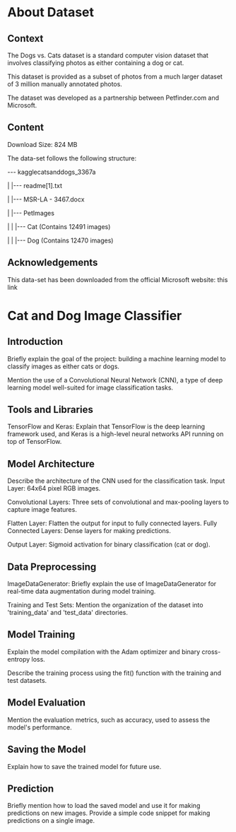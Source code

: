 # About Dataset

## Context

The Dogs vs. Cats dataset is a standard computer vision dataset that involves classifying photos as either containing a dog or cat.

This dataset is provided as a subset of photos from a much larger dataset of 3 million manually annotated photos.

The dataset was developed as a partnership between Petfinder.com and Microsoft.

## Content

Download Size: 824 MB

The data-set follows the following structure:

--- kagglecatsanddogs_3367a

| |--- readme[1].txt

| |--- MSR-LA - 3467.docx

| |--- PetImages

| | |--- Cat (Contains 12491 images)

| | |--- Dog (Contains 12470 images)


## Acknowledgements

This data-set has been downloaded from the official Microsoft website: this link

# Cat and Dog Image Classifier

## Introduction

Briefly explain the goal of the project: building a machine learning model to classify images as either cats or dogs.

Mention the use of a Convolutional Neural Network (CNN), a type of deep learning model well-suited for image classification tasks.

## Tools and Libraries

TensorFlow and Keras: Explain that TensorFlow is the deep learning framework used, and Keras is a high-level neural networks API running on top of TensorFlow.

## Model Architecture

Describe the architecture of the CNN used for the classification task.
Input Layer: 64x64 pixel RGB images.

Convolutional Layers: Three sets of convolutional and max-pooling layers to capture image features.

Flatten Layer: Flatten the output for input to fully connected layers.
Fully Connected Layers: Dense layers for making predictions.

Output Layer: Sigmoid activation for binary classification (cat or dog).

## Data Preprocessing

ImageDataGenerator: Briefly explain the use of ImageDataGenerator for real-time data augmentation during model training.

Training and Test Sets: Mention the organization of the dataset into 'training_data' and 'test_data' directories.

## Model Training

Explain the model compilation with the Adam optimizer and binary cross-entropy loss.

Describe the training process using the fit() function with the training and test datasets.

## Model Evaluation

Mention the evaluation metrics, such as accuracy, used to assess the model's performance.

## Saving the Model
Explain how to save the trained model for future use.

## Prediction
Briefly mention how to load the saved model and use it for making predictions on new images.
Provide a simple code snippet for making predictions on a single image.
